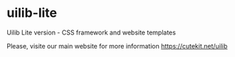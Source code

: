 # uilib-lite
Uilib Lite version - CSS framework and website templates

Please, visite our main website for more information
https://cutekit.net/uilib
